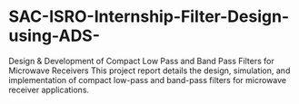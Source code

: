 # SAC-ISRO-Internship-Filter-Design-using-ADS-
Design &amp; Development of Compact Low Pass and Band Pass Filters for Microwave Receivers This project report details the design, simulation, and implementation of compact low-pass and band-pass filters for microwave receiver applications. 
